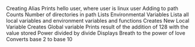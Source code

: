 Creating Alias
Prints hello user, where user is linux user
Adding to path
Counts Number of directories in path
Lists Environmental Variables
Lista all local variables and environment variables and functions
Creates New Local Variable
Creates Global variable
Prints result of the addition of 128 with the value stored
Power divided by divide
Displays Breath to the power of love
Converts base 2 to base 10
